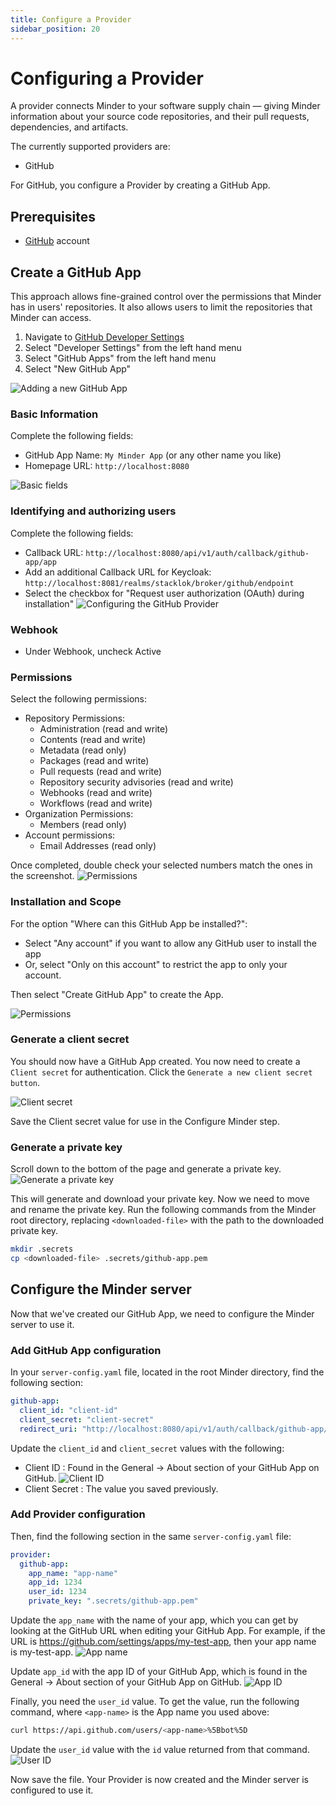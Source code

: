 ```yaml
---
title: Configure a Provider
sidebar_position: 20
---
```


# Configuring a Provider
A provider connects Minder to your software supply chain — giving Minder information about your source code repositories, and their pull requests, dependencies, and artifacts.

The currently supported providers are:
- GitHub   

For GitHub, you configure a Provider by creating a GitHub App. 

## Prerequisites

- [GitHub](https://github.com) account

## Create a GitHub App
This approach allows fine-grained control over the permissions that Minder has in users' repositories.  It also 
allows users to limit the repositories that Minder can access.

1. Navigate to [GitHub Developer Settings](https://github.com/settings/profile)
1. Select "Developer Settings" from the left hand menu
1. Select "GitHub Apps" from the left hand menu
1. Select "New GitHub App"

![Adding a new GitHub App](./images/new-github-app.png)

### Basic Information
Complete the following fields:
   - GitHub App Name: `My Minder App` (or any other name you like)
   - Homepage URL: `http://localhost:8080`

![Basic fields](./images/provider-basic.png)

### Identifying and authorizing users
Complete the following fields:
   - Callback URL: `http://localhost:8080/api/v1/auth/callback/github-app/app`
   - Add an additional Callback URL for Keycloak: `http://localhost:8081/realms/stacklok/broker/github/endpoint`
   - Select the checkbox for "Request user authorization (OAuth) during installation"
![Configuring the GitHub Provider](./images/provider-ident-and-auth.png)

### Webhook
- Under Webhook, uncheck Active

### Permissions
Select the following permissions:
   - Repository Permissions:
     - Administration (read and write)
     - Contents (read and write)
     - Metadata (read only)
     - Packages (read and write)
     - Pull requests (read and write)
     - Repository security advisories (read and write)
     - Webhooks (read and write)
     - Workflows (read and write)
   -  Organization Permissions:
      - Members (read only)
   - Account permissions:
      - Email Addresses (read only)

Once completed, double check your selected numbers match the ones in the screenshot.
![Permissions](./images/provider-permissions.png)

### Installation and Scope
For the option "Where can this GitHub App be installed?":
- Select "Any account" if you want to allow any GitHub user to install the app
- Or, select "Only on this account" to restrict the app to only your account.

Then select "Create GitHub App" to create the App.

![Permissions](./images/provider-create.png)

### Generate a client secret
You should now have a GitHub App created. You now need to create a `Client secret` for authentication.
Click the `Generate a new client secret button`.

![Client secret](./images/provider-client-secret-created.png)

Save the Client secret value for use in the Configure Minder step. 

### Generate a private key 
Scroll down to the bottom of the page and generate a private key.
![Generate a private key](./images/provider-generate-private.png)

This will generate and download your private key.
Now we need to move and rename the private key.
Run the following commands from the Minder root directory, replacing `<downloaded-file>` with the path to the downloaded private key.
```bash
mkdir .secrets
cp <downloaded-file> .secrets/github-app.pem
```

## Configure the Minder server
Now that we've created our GitHub App, we need to configure the Minder server to use it.


### Add GitHub App configuration

In your `server-config.yaml` file, located in the root Minder directory, find the following section:
```yaml
github-app:
  client_id: "client-id"
  client_secret: "client-secret"
  redirect_uri: "http://localhost:8080/api/v1/auth/callback/github-app/app" # This needs to match the registered callback URL in the GitHub App
```
Update the `client_id` and `client_secret` values with the following:
- Client ID : Found in the General -> About section of your GitHub App on GitHub.
![Client ID](./images/provider-client-id.png)
- Client Secret : The value you saved previously. 

### Add Provider configuration
Then, find the following section in the same `server-config.yaml` file:

```yaml
provider:
  github-app:
    app_name: "app-name"
    app_id: 1234
    user_id: 1234
    private_key: ".secrets/github-app.pem"
```
Update the `app_name` with the name of your app, which you can get by looking at the GitHub URL when editing your GitHub App. For example, if the URL is https://github.com/settings/apps/my-test-app, then your app name is my-test-app.
![App name](./images/provider-app-name.png)

Update `app_id` with the app ID of your GitHub App, which is found in the General -> About section of your GitHub App on GitHub.
![App ID](./images/provider-app-id.png)

Finally, you need the `user_id` value. To get the value, run the following command, where `<app-name>` is the App name you used above:

```bash
curl https://api.github.com/users/<app-name>%5Bbot%5D
```
Update the `user_id` value with the `id` value returned from that command. 
![User ID](./images/provider-user-id.png)

Now save the file. Your Provider is now created and the Minder server is configured to use it.


